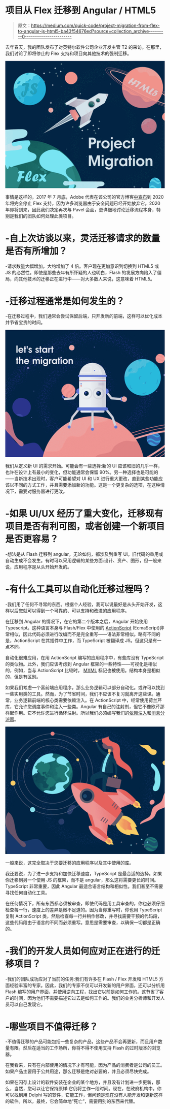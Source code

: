 # 项目从 Flex 迁移到 Angular / HTML5

> 原文：<https://medium.com/quick-code/project-migration-from-flex-to-angular-js-html5-ba43f54676ed?source=collection_archive---------0----------------------->

去年春天，我的团队发布了对英特尔软件公司企业开发主管 T2 的采访。在那里，我们讨论了即将停止的 Flex 支持和项目向其他技术的强制迁移。

![](img/660565ce2aeb5965ba03a1e9e4773faa.png)

事情是这样的，2017 年 7 月底，Adobe 代表在该公司的官方博客[中宣布](https://www.reuters.com/article/us-adobe-systems-flash/adobe-to-pull-plug-on-flash-ending-an-era-idUSKBN1AA22R)到 2020 年将完全停止 Flex 支持，因为许多浏览器由于安全问题已经开始放弃它。2020 年即将到来，因此我们决定再次与 Pavel 会面，更详细地讨论迁移流程本身，特别是我们的团队如何处理此类项目。

# -自上次访谈以来，灵活迁移请求的数量是否有所增加？

-请求数量大幅增加，大约增加了 4 倍。客户现在更加意识到切换到 HTML5 或 JS 的必然性。即使是那些去年有所怀疑的人也明白，Flash 的发展方向陷入了僵局，向其他技术的迁移正在进行中——对大多数人来说，这意味着 HTML5。

# -迁移过程通常是如何发生的？

-在迁移过程中，我们通常会尝试保留后端，只开发新的前端，这样可以优化成本并节省宝贵的时间。

![](img/5cd21c0292d4cf4c1b8d1241339c97a3.png)

我们从定义新 UI 的需求开始。可能会有一些选择:新的 UI 应该和旧的几乎一样，也许在设计上有最小的变化，但功能通常会保留 90%。另一种选择也是可能的——当新技术出现时，客户可能希望对 UI 和 UX 进行重大更改，直到某些功能应该以不同的方式工作，并且需要添加新的功能。这是一个更复杂的选项，在这种情况下，需要对服务器进行更改。

# -如果 UI/UX 经历了重大变化，迁移现有项目是否有利可图，或者创建一个新项目是否更容易？

-想法是从 Flash 迁移到 angular，无论如何，都涉及到重写 UI。旧代码的重用或自动生成不会发生。有时可以采用逻辑的某些方面:设计、资产、图形，但一般来说，应用程序是从头开始开发的。

# -有什么工具可以自动化迁移过程吗？

-我们用了任何不寻常的东西。根据个人经验，我可以说最好是从头开始开发，这样以后您就可以得到一个可靠的、可以支持和改进的应用程序。

在迁移到 Angular 的情况下，在它的第二个版本之后，Angular 开始使用 Typescript。这种语言本身与 Flash/Flex 中使用的 [ActionScript](https://en.wikipedia.org/wiki/ActionScript) (EcmaScript)非常相似，因此代码必须进行改编而不是完全重写——语法非常相似。略有不同的是，ActionScript 在其插件中工作，而 TypeScript 被翻译成 JS。但这只是有一点不同。

自动化很难应用，在用 ActionScript 编写的应用程序中，有些库没有 TypeScript 的类似物。此外，我们应该考虑到 Angular 框架的一些特性——可视化是相似的，例如，当与 ActionScript 比较时， [MXML](https://en.wikipedia.org/wiki/MXML) 标记也被使用。结构本身是相似的，但是有区别。

如果我们考虑一个富前端应用程序，那么业务逻辑可以部分自动化。或许可以找到一些实用类的工具。然而，为了节省时间，我们不应该不复习就离开这些课。通常，业务逻辑前端的核心类需要依赖注入。在 ActionScript 中，经常使用荷兰芹库，它允许您调度事件和注入一些类。Angular 有自己的注射剂，但它不像欧芹那样起作用。它不允许您进行循环注射。所以我们必须编写我们的[依赖注入](https://en.wikipedia.org/wiki/Dependency_injection)和[消息分派器](https://access.redhat.com/documentation/en-US/Fuse_ESB_Enterprise/7.1/html/Implementing_Enterprise_Integration_Patterns/files/MsgEnd-Dispatcher.html)。

![](img/ab4cb459af250fbd8e351788280f961d.png)

一般来说，这完全取决于您要迁移的应用程序以及其中使用的库。

我还要说，为了进一步支持和加快迁移速度，TypeScript 是最合适的选择。如果你迁移到另一个使用 JS 的框架，而不是 angular，那么这将需要更长的时间。TypeScript 非常重要，因此 Angular 最适合语言结构和相似性。我们甚至不需要寻找任何自动化工具。

在任何情况下，所有东西都必须被审查，即使代码是用工具审查的，你也必须仔细检查每一行，速度上的差异是微不足道的。因为当你重写时，你也用 TypeScript 复制 ActionScript 类，然后检查每一行并稍作修改，并寻找需要干预的代码段，这些代码段由于语言的不同而必须重写。意思是需要审查，以确保一切都是正确的。

# -我们的开发人员如何应对正在进行的迁移项目？

-我们的团队成功应对了当前的任务:我们有许多在 Flash / Flex 开发和 HTML5 方面经验丰富的专家。因此，我们的专家不仅可以开发新的用户界面，还可以分析用 Flash 编写的用户界面，并使用逆向工程，找出它以前是如何工作的。这节省了客户的时间，因为他们不需要描述它过去是如何工作的。我们的业务分析师和开发人员可以自己发现它。

# -哪些项目不值得迁移？

-不值得迁移的产品可能包括一些复杂的产品，这些产品不会再更新，而且用户数量有限。然后在适当的工作场所，你将不得不使用支持 Flash 的过时版本的浏览器。

在我看来，只有在内部使用的情况下才有可能，因为产品的消费者是公司的员工。如果产品主要用于公共用途，那么迁移是绝对必要的，并且必须尽快完成。

如果在闪存上设计的软件安装在企业的某个地方，并且没有计划进一步更新，那么，当然，您可以让它保持原样:它仍将工作一段时间。现在，在政府机构中，你可以找到用 Delphi 写的软件，它能工作，但问题是现在没有人能开发和更新这样的软件。所以，最终，它会简单地“死亡”，需要用别的东西来代替。